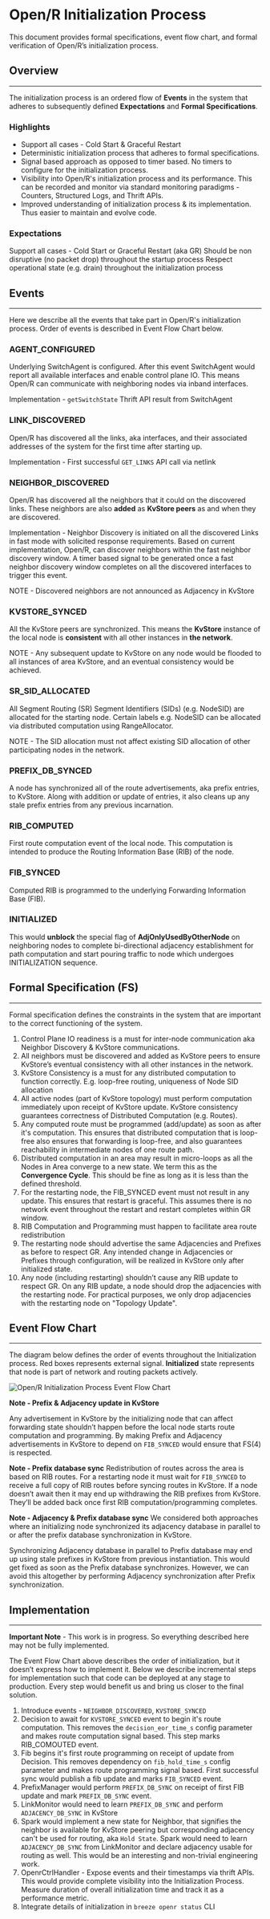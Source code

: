 # Open/R Initialization Process

This document provides formal specifications, event flow chart, and formal
verification of Open/R’s initialization process.

## Overview

---

The initialization process is an ordered flow of **Events** in the system that
adheres to subsequently defined **Expectations** and **Formal Specifications**.

### Highlights

- Support all cases - Cold Start & Graceful Restart
- Deterministic initialization process that adheres to formal specifications.
- Signal based approach as opposed to timer based. No timers to configure for
  the initialization process.
- Visibility into Open/R's initialization process and its performance. This can
  be recorded and monitor via standard monitoring paradigms - Counters,
  Structured Logs, and Thrift APIs.
- Improved understanding of initialization process & its implementation. Thus
  easier to maintain and evolve code.

### Expectations

Support all cases - Cold Start or Graceful Restart (aka GR) Should be non
disruptive (no packet drop) throughout the startup process Respect operational
state (e.g. drain) throughout the initialization process

## Events

---

Here we describe all the events that take part in Open/R's initialization
process. Order of events is described in Event Flow Chart below.

### AGENT_CONFIGURED

Underlying SwitchAgent is configured. After this event SwitchAgent would report
all available interfaces and enable control plane IO. This means Open/R can
communicate with neighboring nodes via inband interfaces.

Implementation - `getSwitchState` Thrift API result from SwitchAgent

### LINK_DISCOVERED

Open/R has discovered all the links, aka interfaces, and their associated
addresses of the system for the first time after starting up.

Implementation - First successful `GET_LINKS` API call via netlink

### NEIGHBOR_DISCOVERED

Open/R has discovered all the neighbors that it could on the discovered links.
These neighbors are also **added** as **KvStore peers** as and when they are
discovered.

Implementation - Neighbor Discovery is initiated on all the discovered Links in
fast mode with solicited response requirements. Based on current implementation,
Open/R, can discover neighbors within the fast neighbor discovery window. A
timer based signal to be generated once a fast neighbor discovery window
completes on all the discovered interfaces to trigger this event.

NOTE - Discovered neighbors are not announced as Adjacency in KvStore

### KVSTORE_SYNCED

All the KvStore peers are synchronized. This means the **KvStore** instance of
the local node is **consistent** with all other instances in **the network**.

NOTE - Any subsequent update to KvStore on any node would be flooded to all
instances of area KvStore, and an eventual consistency would be achieved.

### SR_SID_ALLOCATED

All Segment Routing (SR) Segment Identifiers (SIDs) (e.g. NodeSID) are allocated
for the starting node. Certain labels e.g. NodeSID can be allocated via
distributed computation using RangeAllocator.

NOTE - The SID allocation must not affect existing SID allocation of other
participating nodes in the network.

### PREFIX_DB_SYNCED

A node has synchronized all of the route advertisements, aka prefix entries, to
KvStore. Along with addition or update of entries, it also cleans up any stale
prefix entries from any previous incarnation.

### RIB_COMPUTED

First route computation event of the local node. This computation is intended to
produce the Routing Information Base (RIB) of the node.

### FIB_SYNCED

Computed RIB is programmed to the underlying Forwarding Information Base (FIB).

### INITIALIZED

This would **unblock** the special flag of **AdjOnlyUsedByOtherNode** on
neighboring nodes to complete bi-directional adjacency establishment for path
computation and start pouring traffic to node which undergoes INITIALIZATION
sequence.

## Formal Specification (FS)

---

Formal specification defines the constraints in the system that are important to
the correct functioning of the system.

1. Control Plane IO readiness is a must for inter-node communication aka
   Neighbor Discovery & KvStore communications.
2. All neighbors must be discovered and added as KvStore peers to ensure
   KvStore’s eventual consistency with all other instances in the network.
3. KvStore Consistency is a must for any distributed computation to function
   correctly. E.g. loop-free routing, uniqueness of Node SID allocation
4. All active nodes (part of KvStore topology) must perform computation
   immediately upon receipt of KvStore update. KvStore consistency guarantees
   correctness of Distributed Computation (e.g. Routes).
5. Any computed route must be programmed (add/update) as soon as after it's
   computation. This ensures that distributed computation that is loop-free also
   ensures that forwarding is loop-free, and also guarantees reachability in
   intermediate nodes of one route path.
6. Distributed computation in an area may result in micro-loops as all the Nodes
   in Area converge to a new state. We term this as the **Convergence Cycle**.
   This should be fine as long as it is less than the defined threshold.
7. For the restarting node, the FIB_SYNCED event must not result in any update.
   This ensures that restart is graceful. This assumes there is no network event
   throughout the restart and restart completes within GR window.
8. RIB Computation and Programming must happen to facilitate area route
   redistribution
9. The restarting node should advertise the same Adjacencies and Prefixes as
   before to respect GR. Any intended change in Adjacencies or Prefixes through
   configuration, will be realized in KvStore only after initialized state.
10. Any node (including restarting) shouldn’t cause any RIB update to respect
    GR. On any RIB update, a node should drop the adjacencies with the
    restarting node. For practical purposes, we only drop adjacencies with the
    restarting node on "Topology Update".

## Event Flow Chart

---

The diagram below defines the order of events throughout the Initialization
process. Red boxes represents external signal. **Initialized** state represents
that node is part of network and routing packets actively.

![Open/R Initialization Process Event Flow Chart](https://user-images.githubusercontent.com/1482609/123338843-57844500-d4fe-11eb-9b9a-c34a5bda9e27.png)

**Note - Prefix & Adjacency update in KvStore**

Any advertisement in KvStore by the initializing node that can affect forwarding
state shouldn’t happen before the local node starts route computation and
programming. By making Prefix and Adjacency advertisements in KvStore to depend
on `FIB_SYNCED` would ensure that FS(4) is respected.

**Note - Prefix database sync** Redistribution of routes across the area is
based on RIB routes. For a restarting node it must wait for `FIB_SYNCED` to
receive a full copy of RIB routes before syncing routes in KvStore. If a node
doesn’t await then it may end up withdrawing the RIB prefixes from KvStore.
They’ll be added back once first RIB computation/programming completes.

**Note - Adjacency & Prefix database sync** We considered both approaches where
an initializing node synchronized its adjacency database in parallel to or after
the prefix database synchronization in KvStore.

Synchronizing Adjacency database in parallel to Prefix database may end up using
stale prefixes in KvStore from previous instantiation. This would get fixed as
soon as the Prefix database synchronizes. However, we can avoid this altogether
by performing Adjacency synchronization after Prefix synchronization.

## Implementation

---

**Important Note** - This work is in progress. So everything described here may
not be fully implemented.

The Event Flow Chart above describes the order of initialization, but it doesn’t
express how to implement it. Below we describe incremental steps for
implementation such that code can be deployed at any stage to production. Every
step would benefit us and bring us closer to the final solution.

1. Introduce events - `NEIGHBOR_DISCOVERED`, `KVSTORE_SYNCED`
2. Decision to await for `KVSTORE_SYNCED` event to begin it's route computation.
   This removes the `decision_eor_time_s` config parameter and makes route
   computation signal based. This step marks RIB_COMOUTED event.
3. Fib begins it's first route programming on receipt of update from Decision.
   This removes dependency on `fib_hold_time_s` config parameter and makes route
   programming signal based. First successful sync would publish a fib update
   and marks `FIB_SYNCED` event.
4. PrefixManager would perform `PREFIX_DB_SYNC` on receipt of first FIB update
   and mark `PREFIX_DB_SYNC` event.
5. LinkMonitor would need to learn `PREFIX_DB_SYNC` and perform
   `ADJACENCY_DB_SYNC` in KvStore
6. Spark would implement a new state for Neighbor, that signifies the neighbor
   is available for KvStore peering but corresponding adjacency can't be used
   for routing, aka `Hold State`. Spark would need to learn `ADJACENCY_DB_SYNC`
   from LinkMonitor and declare adjacency usable for routing as well. This would
   be an interesting and non-trivial engineering work.
7. OpenrCtrlHandler - Expose events and their timestamps via thrift APIs. This
   would provide complete visibility into the Initialization Process. Measure
   duration of overall initialization time and track it as a performance metric.
8. Integrate details of initialization in `breeze openr status` CLI
